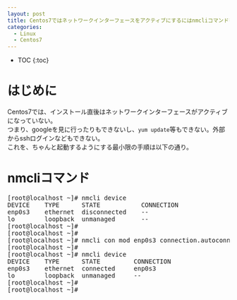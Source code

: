 ```yaml
---
layout: post
title: Centos7ではネットワークインターフェースをアクティブにするにはnmcliコマンドを使う。
categories:
  - Linux
  - Centos7
---
```


* TOC
{:toc}

# はじめに

Centos7では、インストール直後はネットワークインターフェースがアクティブになっていない。  
つまり、googleを見に行ったりもできないし、`yum update`等もできない。外部からsshログインなどもできない。  
これを、ちゃんと起動するようにする最小限の手順は以下の通り。  

# nmcliコマンド

<pre>
[root@localhost ~]# nmcli device
DEVICE    TYPE      STATE           CONNECTION
enp0s3    ethernet  disconnected    --
lo        loopback  unmanaged       --
[root@localhost ~]#
[root@localhost ~]#
[root@localhost ~]# nmcli con mod enp0s3 connection.autoconnect "yes"
[root@localhost ~]#
[root@localhost ~]# nmcli device
DEVICE    TYPE      STATE         CONNECTION
enp0s3    ethernet  connected     enp0s3
lo        loopback  unmanaged     --
[root@localhost ~]#
[root@localhost ~]#
</pre>
